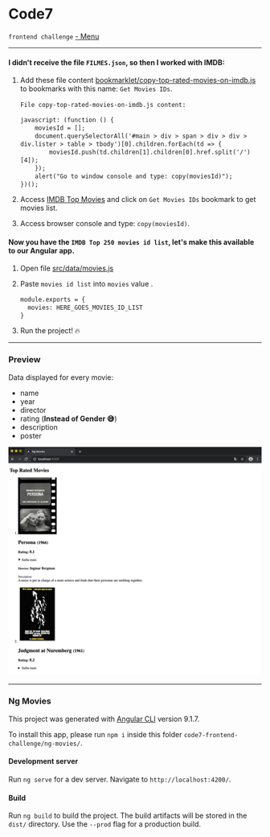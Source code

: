 # Code7
``frontend challenge`` [ - Menu](https://github.com/carlitoshxcx/code7-frontend-challenge/tree/master/)


---

#### I didn't receive the file `FILMES.json`, so then I worked with IMDB:

1. Add these file content [bookmarklet/copy-top-rated-movies-on-imdb.js](https://github.com/carlitoshxcx/code7-frontend-challenge/tree/master/ng-movies/bookmarklet/copy-top-rated-movies-on-imdb.js) to bookmarks with this name: `Get Movies IDs`.

	`File copy-top-rated-movies-on-imdb.js content:`
	
	```
	javascript: (function () { 
		moviesId = []; 
		document.querySelectorAll('#main > div > span > div > div > div.lister > table > tbody')[0].children.forEach(td => { 
			moviesId.push(td.children[1].children[0].href.split('/')[4]);
		});
		alert("Go to window console and type: copy(moviesId)"); 
	})();
	```

2. Access [IMDB Top Movies](https://www.imdb.com/chart/top/) and click on `Get Movies IDs` bookmark to get movies list.

3. Access browser console and type: `copy(moviesId)`.

#### Now you have the `IMDB Top 250 movies id list`, let's make this available to our Angular app.

1. Open file [src/data/movies.js](https://github.com/carlitoshxcx/code7-frontend-challenge/tree/master/ng-movies/src/data/movies.js)

2. Paste `movies id list` into `movies` value .

	```
	module.exports = {
	  movies: HERE_GOES_MOVIES_ID_LIST
	}
	```
	
3. Run the project! :fire:

---

### Preview

Data displayed for every movie:

- name
- year
- director
- rating (**Instead of Gender :sweat_smile:**)
- description
- poster

![preview](preview.png)


---


### Ng Movies


This project was generated with [Angular CLI](https://github.com/angular/angular-cli) version 9.1.7.

To install this app, please run `npm i` inside this folder `code7-frontend-challenge/ng-movies/`.

#### Development server

Run `ng serve` for a dev server. Navigate to `http://localhost:4200/`.


#### Build

Run `ng build` to build the project. The build artifacts will be stored in the `dist/` directory. Use the `--prod` flag for a production build.
